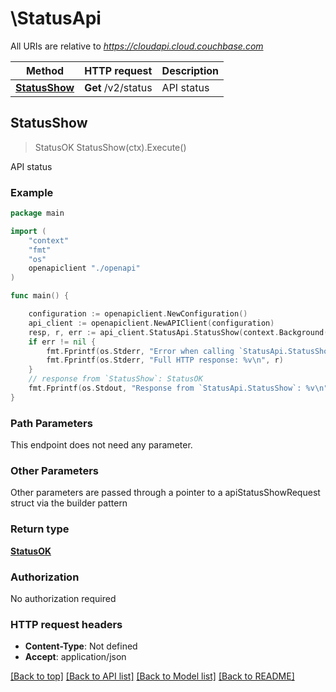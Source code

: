 # \StatusApi

All URIs are relative to *https://cloudapi.cloud.couchbase.com*

Method | HTTP request | Description
------------- | ------------- | -------------
[**StatusShow**](StatusApi.md#StatusShow) | **Get** /v2/status | API status



## StatusShow

> StatusOK StatusShow(ctx).Execute()

API status



### Example

```go
package main

import (
    "context"
    "fmt"
    "os"
    openapiclient "./openapi"
)

func main() {

    configuration := openapiclient.NewConfiguration()
    api_client := openapiclient.NewAPIClient(configuration)
    resp, r, err := api_client.StatusApi.StatusShow(context.Background()).Execute()
    if err != nil {
        fmt.Fprintf(os.Stderr, "Error when calling `StatusApi.StatusShow``: %v\n", err)
        fmt.Fprintf(os.Stderr, "Full HTTP response: %v\n", r)
    }
    // response from `StatusShow`: StatusOK
    fmt.Fprintf(os.Stdout, "Response from `StatusApi.StatusShow`: %v\n", resp)
}
```

### Path Parameters

This endpoint does not need any parameter.

### Other Parameters

Other parameters are passed through a pointer to a apiStatusShowRequest struct via the builder pattern


### Return type

[**StatusOK**](StatusOK.md)

### Authorization

No authorization required

### HTTP request headers

- **Content-Type**: Not defined
- **Accept**: application/json

[[Back to top]](#) [[Back to API list]](../README.md#documentation-for-api-endpoints)
[[Back to Model list]](../README.md#documentation-for-models)
[[Back to README]](../README.md)

